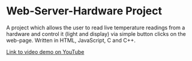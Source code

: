 # Web-Server-Hardware Project
A project which allows the user to read live temperature readings from a hardware and control it (light and display) via simple button clicks on the web-page. Written in HTML, JavaScript, C and C++.

[Link to video demo on YouTube](https://youtu.be/8uir79k4LFM)
